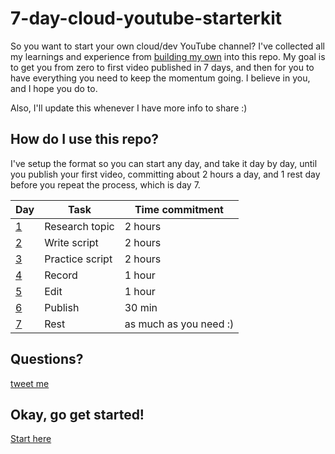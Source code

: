 # 7-day-cloud-youtube-starterkit

So you want to start your own cloud/dev YouTube channel? I've collected all my learnings and experience from [building my own](https://youtube.com/madebygps) into this repo. My goal is to get you from zero to first video published in 7 days, and then for you to have everything you need to keep the momentum going. I believe in you, and I hope you do to.

Also, I'll update this whenever I have more info to share :)

## How do I use this repo?

I've setup the format so you can start any day, and take it day by day, until you publish your first video, committing about 2 hours a day, and 1 rest day before you repeat the process, which is day 7.

| Day | Task            | Time commitment        |
|-----|-----------------|------------------------|
| [1](day1/README.md)   | Research topic  | 2 hours                |
| [2](day2/README.md)   | Write script    | 2 hours                |
| [3](day3/README.md)   | Practice script | 2 hours                |
| [4](day4/README.md)   | Record          | 1 hour                 |
| [5](day5/README.md)   | Edit            | 1 hour                 |
| [6](day6/README.md)   | Publish         | 30 min                 |
| [7](day7/README.md)   | Rest            | as much as you need :) |

## Questions?

[tweet me](https://twitter.com/madebygps)

## Okay, go get started!

[Start here](start-here/README.md)
